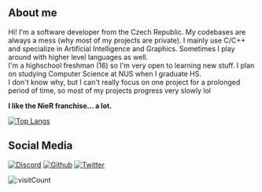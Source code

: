 ## About me

Hi! I'm a software developer from the Czech Republic. My codebases are always a mess (why most of my projects are private). I mainly use C/C++ and specialize in Artificial Intelligence and Graphics. Sometimes I play around with higher level languages as well.<br>
I'm a highschool freshman (16) so I'm very open to learning new stuff. I plan on studying Computer Science at NUS when I graduate HS.  
I don't know why, but I can't really focus on one project for a prolonged period of time, so most of my projects progress very slowly lol

<b>I like the NieR franchise... a lot.</b>

[![Top Langs](https://github-readme-stats.vercel.app/api/top-langs/?username=marceleenuh&layout=compact)](https://github.com/anuraghazra/github-readme-stats)

## Social Media
[![Discord](https://img.shields.io/badge/discord-%237289DA.svg?&logo=discord&style=for-the-badge&logoColor=white)](https://discord.com/users/970732687763599400)
[![Github](https://img.shields.io/badge/github-%23333333.svg?&logo=github&style=for-the-badge&logoColor=white)](https://github.com/marceleenuh)
[![Twitter](https://img.shields.io/badge/twitter-%231C9CEA.svg?&logo=twitter&style=for-the-badge&logoColor=white)](https://twitter.com/marceleenuh)

![:visitCount](https://count.getloli.com/get/@AMEXif?theme=asoul)
